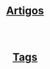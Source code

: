 <html>
<head>
<style>
h1 {text-align: center;}
</style>
</head>
<body>

<br><br><br><br><br>
<h1><a href="https://kl05.github.io/blog/">Artigos</a></h1>
<br><br>
<h1><a href="https://kl05.github.io/blog/tags">Tags</a></h1>

</body>
</html>

